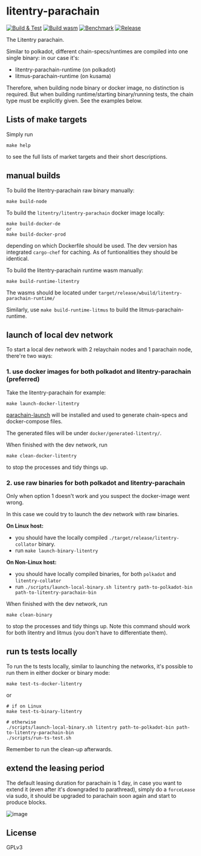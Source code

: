 # litentry-parachain
[![Build & Test](https://github.com/litentry/litentry-parachain/actions/workflows/build_and_run_test.yml/badge.svg)](https://github.com/litentry/litentry-parachain/actions/workflows/build_and_run_test.yml)
[![Build wasm](https://github.com/litentry/litentry-parachain/actions/workflows/build_wasm.yml/badge.svg)](https://github.com/litentry/litentry-parachain/actions/workflows/build_wasm.yml)
[![Benchmark](https://github.com/litentry/litentry-parachain/actions/workflows/benchmark_runtime_weights.yml/badge.svg)](https://github.com/litentry/litentry-parachain/actions/workflows/benchmark_runtime_weights.yml)
[![Release](https://github.com/litentry/litentry-parachain/actions/workflows/create_release_draft.yml/badge.svg)](https://github.com/litentry/litentry-parachain/actions/workflows/create_release_draft.yml)

The Litentry parachain.

Similar to polkadot, different chain-specs/runtimes are compiled into one single binary: in our case it's:
- litentry-parachain-runtime (on polkadot)
- litmus-parachain-runtime   (on kusama)

Therefore, when building node binary or docker image, no distinction is required. But when building runtime/starting binary/running tests, the chain type must be explicitly given. See the examples below.
## Lists of make targets
Simply run
```
make help
```
to see the full lists of market targets and their short descriptions.

## manual builds

To build the litentry-parachain raw binary manually:
```
make build-node
```

To build the `litentry/litentry-parachain` docker image locally:
```
make build-docker-de
or
make build-docker-prod
```
depending on which Dockerfile should be used. The dev version has integrated `cargo-chef` for caching.
As of funtionalities they should be identical.

To build the litentry-parachain runtime wasm manually:
```
make build-runtime-litentry
```
The wasms should be located under `target/release/wbuild/litentry-parachain-runtime/`

Similarly, use `make build-runtime-litmus` to build the litmus-parachain-runtime.

## launch of local dev network

To start a local dev network with 2 relaychain nodes and 1 parachain node, there're two ways:

### 1. use docker images for both polkadot and litentry-parachain (preferred)
Take the litentry-parachain for example:
```
make launch-docker-litentry
```
[parachain-launch](https://github.com/open-web3-stack/parachain-launch) will be installed and used to generate chain-specs and docker-compose files.

The generated files will be under `docker/generated-litentry/`.

When finished with the dev network, run
```
make clean-docker-litentry
```
to stop the processes and tidy things up.

### 2. use raw binaries for both polkadot and litentry-parachain

Only when option 1 doesn't work and you suspect the docker-image went wrong.

In this case we could try to launch the dev network with raw binaries.

**On Linux host:**

- you should have the locally compiled `./target/release/litentry-collator` binary.
- run `make launch-binary-litentry`

**On Non-Linux host:**

- you should have locally compiled binaries, for both `polkadot` and `litentry-collator`
- run `./scripts/launch-local-binary.sh litentry path-to-polkadot-bin path-to-litentry-parachain-bin`

When finished with the dev network, run
```
make clean-binary
```
to stop the processes and tidy things up.
Note this command should work for both litentry and litmus (you don't have to differentiate them).

## run ts tests locally

To run the ts tests locally, similar to launching the networks, it's possible to run them in either docker or binary mode:
```
make test-ts-docker-litentry
```
or
```
# if on Linux
make test-ts-binary-litentry

# otherwise
./scripts/launch-local-binary.sh litentry path-to-polkadot-bin path-to-litentry-parachain-bin
./scripts/run-ts-test.sh
```
Remember to run the clean-up afterwards.

## extend the leasing period

The default leasing duration for parachain is 1 day, in case you want to extend it (even after it's downgraded to parathread), simply do a `forceLease` via sudo, it should be upgraded to parachain soon again and start to produce blocks.

![image](https://user-images.githubusercontent.com/7630809/135689832-1f57cd5c-7f83-4fce-9bb0-832b77a38dcc.png)

## License
GPLv3
